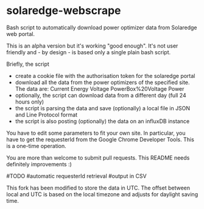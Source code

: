 # solaredge-webscrape
Bash script to automatically download power optimizer data from Solaredge web portal.

This is an alpha version but it's working "good enough".
It's not user friendly and - by design - is based only a single plain bash script.

Briefly, the script
- create a cookie file with the authorisation token for the solaredge portal
- download all the data from the power optimizers of the specified site. The data are: Current Energy Voltage PowerBox%20Voltage Power
- optionally, the script can download data from a different day (full 24 hours only)
- the script is parsing the data and save (optionally) a local file in JSON and Line Protocol format
- the script is also posting (optionally) the data on an influxDB instance

You have to edit some parameters to fit your own site.
In particular, you have to get the requesterId from the Google Chrome Developer Tools. This is a one-time operation.

You are more than welcome to submit pull requests. This README needs definitely improvements :)

#TODO
#automatic requesterId retrieval
#output in CSV


This fork has been modified to store the data in UTC.  The offset between local and UTC is based on the local timezone and adjusts for daylight saving time.  
